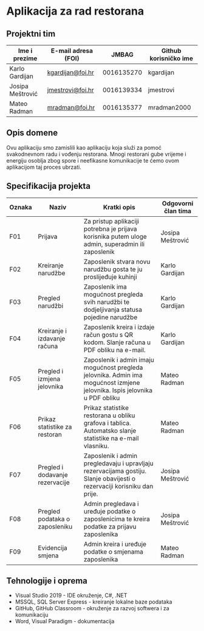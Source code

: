 # Aplikacija za rad restorana

## Projektni tim

Ime i prezime | E-mail adresa (FOI) | JMBAG | Github korisničko ime
------------  | ------------------- | ----- | ---------------------
Karlo Gardijan | kgardijan@foi.hr | 0016135270 | kgardijan
Josipa Meštrović | jmestrovi@foi.hr | 0016139334 | jmestrovi
Mateo Radman | mradman@foi.hr | 0016135377 | mradman2000

## Opis domene
Ovu aplikaciju smo zamislili kao aplikaciju koja služi za pomoć svakodnevnom radu i vođenju restorana. Mnogi restorani gube vrijeme i energiju osoblja zbog spore i neefikasne komunikacije te ćemo ovom aplikacijom taj proces ubrzati.

## Specifikacija projekta


Oznaka | Naziv | Kratki opis | Odgovorni član tima
------ | ----- | ----------- | -------------------
F01 | Prijava | Za pristup aplikaciji potrebna je prijava korisnika putem uloge admin, superadmin ili zaposlenik | Josipa Meštrović
F02 |  Kreiranje narudžbe | Zaposlenik stvara novu narudžbu gosta te ju proslijeđuje kuhinji | Karlo Gardijan
F03 |  Pregled narudžbi | Zaposlenik ima mogućnost pregleda svih narudžbi te dodjeljivanja statusa pojedine narudžbe | Karlo Gardijan
F04 |  Kreiranje i izdavanje računa | Zaposlenik kreira i izdaje račun gostu s QR kodom. Slanje računa u PDF obliku na e-mail.  | Karlo Gardijan
F05 |  Pregled i izmjena jelovnika | Zaposlenik i admin imaju mogućnost pregleda jelovnika. Admin ima mogućnost izmjene jelovnika. Ispis jelovnika u PDF obliku | Mateo Radman
F06 |  Prikaz statistike za restoran | Prikaz statistike restorana u obliku grafova i tablica. Automatsko slanje statistike na e-mail vlasniku. | Mateo Radman
F07 |  Pregled i dodavanje rezervacije | Zaposlenik i admin pregledavaju i upravljaju rezervacijama gostiju. Slanje obavijesti o rezervaciji korisniku dan prije. | Josipa Meštrović
F08 |  Pregled podataka o zaposleniku | Admin pregledava i uređuje podatke o zaposlenicima te kreira podatke za prijavu zaposlenika | Josipa Meštrović
F09 |  Evidencija smjena | Admin kreira i uređuje podatke o smjenama zaposlenika | Mateo Radman

## Tehnologije i oprema
* Visual Studio 2019 - IDE okruženje, C#, .NET
* MSSQL, SQL Server Express - kreiranje lokalne baze podataka
* GitHub, GitHub Classroom - okruženje za razvoj softwera i za komunikaciju
* Word, Visual Paradigm - dokumentacija                                                

